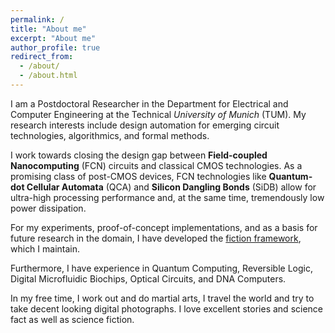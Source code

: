 ```yaml
---
permalink: /
title: "About me"
excerpt: "About me"
author_profile: true
redirect_from: 
  - /about/
  - /about.html
---
```


I am a Postdoctoral Researcher in the Department for Electrical and Computer Engineering at the Technical *University of Munich* (TUM). My research interests include design automation for emerging circuit technologies, algorithmics, and formal methods.

I work towards closing the design gap between **Field-coupled Nanocomputing** (FCN) circuits and classical CMOS technologies. As a promising class of post-CMOS devices, FCN technologies like **Quantum-dot Cellular Automata** (QCA) and **Silicon Dangling Bonds** (SiDB) allow for ultra-high processing performance and, at the same time, tremendously low power dissipation.

For my experiments, proof-of-concept implementations, and as a basis for future research in the domain, I have developed the [fiction framework](https://github.com/marcelwa/fiction), which I maintain.

Furthermore, I have experience in Quantum Computing, Reversible Logic, Digital Microfluidic Biochips, Optical Circuits, and DNA Computers.

In my free time, I work out and do martial arts, I travel the world and try to take decent looking digital photographs. I love excellent stories and science fact as well as science fiction.
